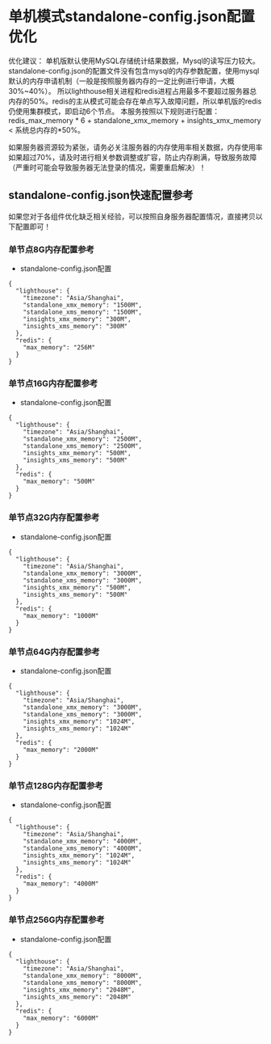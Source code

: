 # 单机模式standalone-config.json配置优化

优化建议：
单机版默认使用MySQL存储统计结果数据，Mysql的读写压力较大。standalone-config.json的配置文件没有包含mysql的内存参数配置，使用mysql默认的内存申请机制（一般是按照服务器内存的一定比例进行申请，大概30%~40%）。
所以lighthouse相关进程和redis进程占用最多不要超过服务器总内存的50%。redis的主从模式可能会存在单点写入故障问题，所以单机版的redis仍使用集群模式，即启动6个节点。
本服务按照以下规则进行配置：
redis_max_memory * 6 + standalone_xmx_memory + insights_xmx_memory < 系统总内存的*50%。

如果服务器资源较为紧张，请务必关注服务器的内存使用率相关数据，内存使用率如果超过70%，请及时进行相关参数调整或扩容，防止内存刷满，导致服务故障（严重时可能会导致服务器无法登录的情况，需要重启解决）！

## standalone-config.json快速配置参考

如果您对于各组件优化缺乏相关经验，可以按照自身服务器配置情况，直接拷贝以下配置即可！

### 单节点8G内存配置参考
+ standalone-config.json配置
```
{
  "lighthouse": {
    "timezone": "Asia/Shanghai",
    "standalone_xmx_memory": "1500M",
    "standalone_xms_memory": "1500M",
    "insights_xmx_memory": "300M",
    "insights_xms_memory": "300M"
  },
  "redis": {
    "max_memory": "256M"
  }
}
```

### 单节点16G内存配置参考

+ standalone-config.json配置
```
{
  "lighthouse": {
    "timezone": "Asia/Shanghai",
    "standalone_xmx_memory": "2500M",
    "standalone_xms_memory": "2500M",
    "insights_xmx_memory": "500M",
    "insights_xms_memory": "500M"
  },
  "redis": {
    "max_memory": "500M"
  }
}
```

### 单节点32G内存配置参考

+ standalone-config.json配置
```
{
  "lighthouse": {
    "timezone": "Asia/Shanghai",
    "standalone_xmx_memory": "3000M",
    "standalone_xms_memory": "3000M",
    "insights_xmx_memory": "500M",
    "insights_xms_memory": "500M"
  },
  "redis": {
    "max_memory": "1000M"
  }
}
```


### 单节点64G内存配置参考

+ standalone-config.json配置
```
{
  "lighthouse": {
    "timezone": "Asia/Shanghai",
    "standalone_xmx_memory": "3000M",
    "standalone_xms_memory": "3000M",
    "insights_xmx_memory": "1024M",
    "insights_xms_memory": "1024M"
  },
  "redis": {
    "max_memory": "2000M"
  }
}
```
### 单节点128G内存配置参考

+ standalone-config.json配置
```
{
  "lighthouse": {
    "timezone": "Asia/Shanghai",
    "standalone_xmx_memory": "4000M",
    "standalone_xms_memory": "4000M",
    "insights_xmx_memory": "1024M",
    "insights_xms_memory": "1024M"
  },
  "redis": {
    "max_memory": "4000M"
  }
}
```

### 单节点256G内存配置参考

+ standalone-config.json配置
```
{
  "lighthouse": {
    "timezone": "Asia/Shanghai",
    "standalone_xmx_memory": "8000M",
    "standalone_xms_memory": "8000M",
    "insights_xmx_memory": "2048M",
    "insights_xms_memory": "2048M"
  },
  "redis": {
    "max_memory": "6000M"
  }
}
```